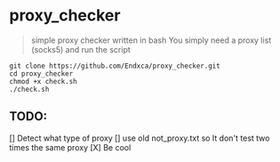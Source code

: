# proxy_checker
> simple proxy checker written in bash
> You simply need a proxy list (socks5) and run the script
```
git clone https://github.com/Endxca/proxy_checker.git
cd proxy_checker
chmod +x check.sh
./check.sh
```
## TODO:
[] Detect what type of proxy
[] use old not_proxy.txt so It don't test two times the same proxy
[X] Be cool
